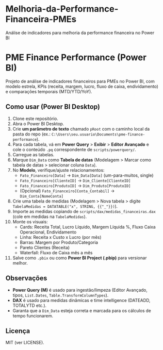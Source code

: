 # Melhoria-da-Performance-Financeira-PMEs
Análise de indicadores para melhoria da performance financeira no Power BI

# PME Finance Performance (Power BI)

Projeto de análise de indicadores financeiros para PMEs no Power BI, com modelo estrela, KPIs (receita, margem, lucro, fluxo de caixa, endividamento) e comparações temporais (MTD/YTD/YoY).

## Como usar (Power BI Desktop)
1. Clone este repositório.
2. Abra o Power BI Desktop.
3. Crie **um parâmetro de texto** chamado `pRoot` com o caminho local da pasta do repo (ex.: `C:\Users\seu.usuario\Documents\pme-finance-performance`).
4. Para cada tabela, vá em **Power Query** > **Exibir** > **Editor Avançado** e cole o conteúdo `.pq` correspondente de `scripts/powerquery/`.
5. Carregue as tabelas.
6. Marque `Dim_Data` como **Tabela de datas** (Modelagem > Marcar como tabela de datas > selecionar coluna `Data`).
7. No **Modelo**, verifique/ajuste relacionamentos:
   - `Fato_Financeiro[Data]` → `Dim_Data[Data]` (um-para-muitos, single)
   - `Fato_Financeiro[ClienteID]` → `Dim_Cliente[ClienteID]`
   - `Fato_Financeiro[ProdutoID]` → `Dim_Produto[ProdutoID]`
   - (Opcional) `Fato_Financeiro[Conta_Contabil]` → `Dim_Conta[NomeConta]`
8. Crie uma tabela de medidas (Modelagem > Nova tabela > digite `TabelaMedidas = DATATABLE("x", STRING, {{"_"}})`).
9. Importe as medidas copiando de `scripts/dax/medidas_financeiras.dax` (cole em medidas na `TabelaMedidas`).
10. Monte os visuais:
    - Cards: Receita Total, Lucro Líquido, Margem Líquida %, Fluxo Caixa Operacional, Endividamento
    - Linha: Receita x Custo x Lucro (por mês)
    - Barras: Margem por Produto/Categoria
    - Pareto Clientes (Receita)
    - Waterfall: Fluxo de Caixa mês a mês
11. Salve como `.pbix` ou como **Power BI Project (.pbip)** para versionar melhor.

## Observações
- **Power Query (M)** é usado para ingestão/limpeza (Editor Avançado, tipos, `List.Dates`, `Table.TransformColumnTypes`).
- **DAX** é usado para medidas dinâmicas e time intelligence (DATEADD, TOTALYTD etc.).  
- Garanta que a `Dim_Data` esteja correta e marcada para os cálculos de tempo funcionarem.

## Licença
MIT (ver LICENSE).
